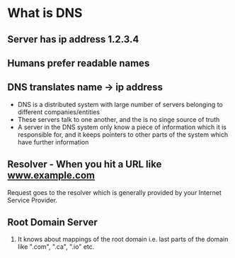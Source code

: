 # What is DNS

## Server has ip address 1.2.3.4

## Humans prefer readable names

## DNS translates name -> ip address
* DNS is a distributed system with large number of servers belonging to different companies/entities
* These servers talk to one another, and the is no singe source of truth
* A server in the DNS system only know a piece of information which it is responsible for,
  and it keeps pointers to other parts of the system which have further information 


## Resolver - When you hit a URL like www.example.com
Request goes to the resolver which is generally provided by your Internet Service Provider.  

## Root Domain Server
1) It knows about mappings of the root domain i.e. last parts of the domain like ".com", ".ca", ".io" etc.


